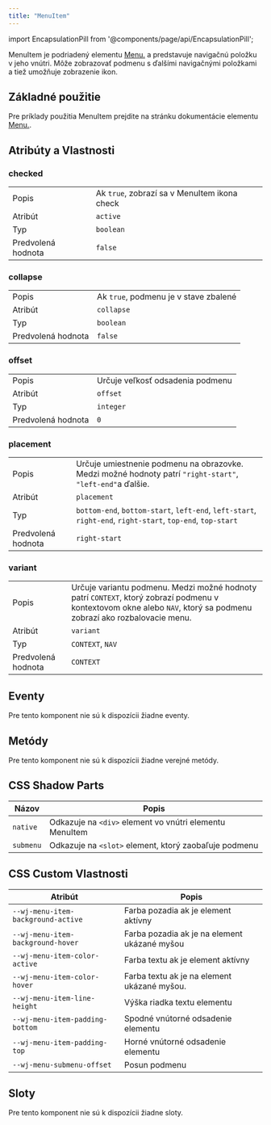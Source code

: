 ```yaml
---
title: "MenuItem"
---
```


<head>
  <title>MenuItem: Element pre zobrazenie položiek v elemente Menu</title>
  <meta name="description" content="MenuItem element slúži na zobrazenie navigácie. V prvedvolenom stave je schovaný a zobrazí sa pridaním atribútu `active` napríklad po kliknutí na tlačidlo." />
</head>

import EncapsulationPill from '@components/page/api/EncapsulationPill';

<EncapsulationPill type="shadow" />

MenuItem je podriadený elementu [Menu.](./menu) a predstavuje navigačnú položku v jeho vnútri. Môže zobrazovať podmenu s ďalšími navigačnými položkami a tiež umožňuje zobrazenie ikon.

## Základné použitie

Pre príklady použitia MenuItem prejdite na stránku dokumentácie elementu [Menu.](./menu).


## Atribúty a Vlastnosti

### checked

|  |  |
| --- | --- |
| Popis | Ak `true`, zobrazí sa v MenuItem ikona check |
| Atribút | `active` |
| Typ | `boolean` |
| Predvolená hodnota | `false` |

### collapse

|  |  |
| --- | --- |
| Popis | Ak `true`, podmenu je v stave zbalené |
| Atribút | `collapse` |
| Typ | `boolean` |
| Predvolená hodnota | `false` |

### offset

|  |  |
| --- | --- |
| Popis | Určuje veľkosť odsadenia podmenu |
| Atribút | `offset` |
| Typ | `integer` |
| Predvolená hodnota | `0` |

### placement

|  |  |
| --- | --- |
| Popis | Určuje umiestnenie podmenu na obrazovke. Medzi možné hodnoty patrí `"right-start"`, `"left-end"`a ďalšie.  |
| Atribút | `placement` |
| Typ | `bottom-end`, `bottom-start`, `left-end`, `left-start`, `right-end`, `right-start`, `top-end`, `top-start` |
| Predvolená hodnota | `right-start` |


### variant

|  |  |
| --- | --- |
| Popis |  Určuje variantu podmenu. Medzi možné hodnoty patrí `CONTEXT`, ktorý zobrazí podmenu v kontextovom okne alebo `NAV`, ktorý sa podmenu zobrazí ako rozbalovacie menu.   |
| Atribút | `variant` |
| Typ | `CONTEXT`, `NAV` |
| Predvolená hodnota | `CONTEXT` |

## Eventy

Pre tento komponent nie sú k dispozícii žiadne eventy.

## Metódy

Pre tento komponent nie sú k dispozícii žiadne verejné metódy.

## CSS Shadow Parts

| Názov | Popis |
| --- | --- |
| `native` | Odkazuje na `<div>` element vo vnútri elementu MenuItem |
| `submenu` | Odkazuje na `<slot>` element, ktorý zaobaľuje podmenu |


## CSS Custom Vlastnosti

| Atribút | Popis |
|-----------|-------------|
| `--wj-menu-item-background-active` | Farba pozadia ak je element aktívny |
| `--wj-menu-item-background-hover` | Farba pozadia ak je na element ukázané myšou |
| `--wj-menu-item-color-active` | Farba textu ak je element aktívny |
| `--wj-menu-item-color-hover` | Farba textu ak je na element ukázané myšou. |
| `--wj-menu-item-line-height` | Výška riadka textu elementu |
| `--wj-menu-item-padding-bottom` | Spodné vnútorné odsadenie elementu |
| `--wj-menu-item-padding-top` |  Horné vnútorné odsadenie elementu  |
| `--wj-menu-submenu-offset` | Posun podmenu |


## Sloty

Pre tento komponent nie sú k dispozícii žiadne sloty.
